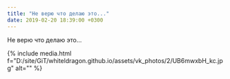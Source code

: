 ```yaml
---
title: "Не верю что делаю это..."
date: 2019-02-20 18:39:00 +0300
---
```


Не верю что делаю это...

{% include media.html f="D:/site/GiT/whiteldragon.github.io/assets/vk_photos/2/UB6mwxbH_kc.jpg" alt="" %}
